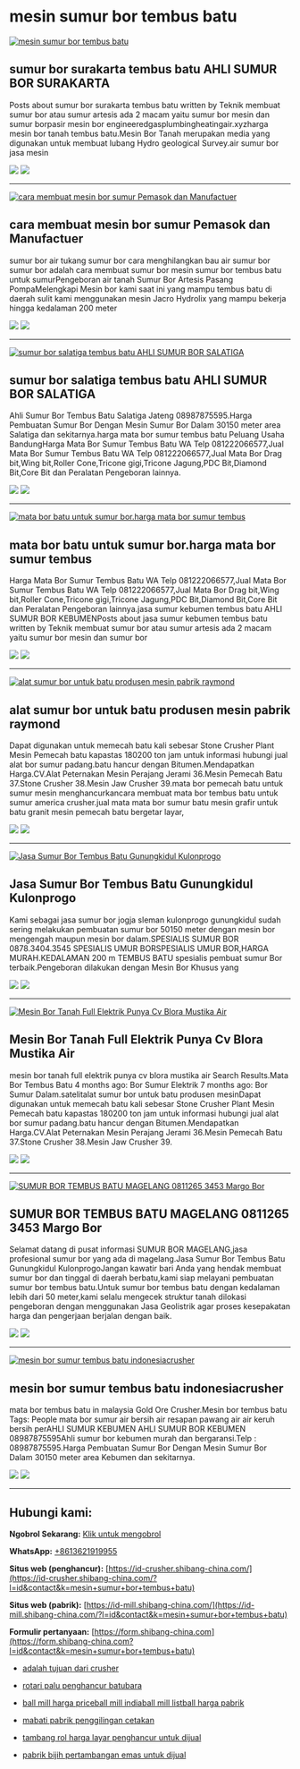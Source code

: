 # mesin sumur bor tembus batu

<a href="https://swt.shibang-china.com/?l=id&img&k=mesin+sumur+bor+tembus+batu" target="_blank">![mesin sumur bor tembus batu](http://static.shibang-china.com/all-800x300/1272.jpg)</a>

## sumur bor surakarta tembus batu AHLI SUMUR BOR SURAKARTA
Posts about sumur bor surakarta tembus batu written by Teknik membuat sumur bor atau sumur artesis ada 2 macam yaitu sumur bor mesin dan sumur borpasir mesin bor engineeredgasplumbingheatingair.xyzharga mesin bor tanah tembus batu.Mesin Bor Tanah merupakan media yang digunakan untuk membuat lubang Hydro geological Survey.air sumur bor jasa mesin


<a href="https://whatsapp.shibangsoft.com/WhatsApp.php" target="_blank" title="WhatsApp">![](http://static.shibang-china.com/icon/whatsapp.png)</a> <a href="https://swt.shibang-china.com/?l=id&icon&k=mesin+sumur+bor+tembus+batu" target="_blank">![](http://static.shibang-china.com/icon/chat-id.png)</a>

---

<a href="https://swt.shibang-china.com/?l=id&img&k=mesin+sumur+bor+tembus+batu" target="_blank">![cara membuat mesin bor sumur Pemasok dan Manufactuer](http://static.shibang-china.com/all-800x300/11.jpg)</a>

## cara membuat mesin bor sumur Pemasok dan Manufactuer
sumur bor air tukang sumur bor cara menghilangkan bau air sumur bor sumur bor adalah cara membuat sumur bor mesin sumur bor tembus batu untuk sumurPengeboran air tanah Sumur Bor Artesis Pasang PompaMelengkapi Mesin bor kami saat ini yang mampu tembus batu di daerah sulit kami menggunakan mesin Jacro Hydrolix yang mampu bekerja hingga kedalaman 200 meter


<a href="https://whatsapp.shibangsoft.com/WhatsApp.php" target="_blank" title="WhatsApp">![](http://static.shibang-china.com/icon/whatsapp.png)</a> <a href="https://swt.shibang-china.com/?l=id&icon&k=mesin+sumur+bor+tembus+batu" target="_blank">![](http://static.shibang-china.com/icon/chat-id.png)</a>

---

<a href="https://swt.shibang-china.com/?l=id&img&k=mesin+sumur+bor+tembus+batu" target="_blank">![sumur bor salatiga tembus batu AHLI SUMUR BOR SALATIGA](http://static.shibang-china.com/all-800x300/1220.jpg)</a>

## sumur bor salatiga tembus batu AHLI SUMUR BOR SALATIGA
Ahli Sumur Bor Tembus Batu Salatiga Jateng 08987875595.Harga Pembuatan Sumur Bor Dengan Mesin Sumur Bor Dalam 30150 meter area Salatiga dan sekitarnya.harga mata bor sumur tembus batu Peluang Usaha BandungHarga Mata Bor Sumur Tembus Batu WA Telp 081222066577,Jual Mata Bor Sumur Tembus Batu WA Telp 081222066577,Jual Mata Bor Drag bit,Wing bit,Roller Cone,Tricone gigi,Tricone Jagung,PDC Bit,Diamond Bit,Core Bit dan Peralatan Pengeboran lainnya.


<a href="https://whatsapp.shibangsoft.com/WhatsApp.php" target="_blank" title="WhatsApp">![](http://static.shibang-china.com/icon/whatsapp.png)</a> <a href="https://swt.shibang-china.com/?l=id&icon&k=mesin+sumur+bor+tembus+batu" target="_blank">![](http://static.shibang-china.com/icon/chat-id.png)</a>

---

<a href="https://swt.shibang-china.com/?l=id&img&k=mesin+sumur+bor+tembus+batu" target="_blank">![mata bor batu untuk sumur bor.harga mata bor sumur tembus](http://static.shibang-china.com/all-800x300/114.jpg)</a>

## mata bor batu untuk sumur bor.harga mata bor sumur tembus
Harga Mata Bor Sumur Tembus Batu WA Telp 081222066577,Jual Mata Bor Sumur Tembus Batu WA Telp 081222066577,Jual Mata Bor Drag bit,Wing bit,Roller Cone,Tricone gigi,Tricone Jagung,PDC Bit,Diamond Bit,Core Bit dan Peralatan Pengeboran lainnya.jasa sumur kebumen tembus batu AHLI SUMUR BOR KEBUMENPosts about jasa sumur kebumen tembus batu written by Teknik membuat sumur bor atau sumur artesis ada 2 macam yaitu sumur bor mesin dan sumur bor


<a href="https://whatsapp.shibangsoft.com/WhatsApp.php" target="_blank" title="WhatsApp">![](http://static.shibang-china.com/icon/whatsapp.png)</a> <a href="https://swt.shibang-china.com/?l=id&icon&k=mesin+sumur+bor+tembus+batu" target="_blank">![](http://static.shibang-china.com/icon/chat-id.png)</a>

---

<a href="https://swt.shibang-china.com/?l=id&img&k=mesin+sumur+bor+tembus+batu" target="_blank">![alat sumur bor untuk batu produsen mesin pabrik raymond](http://static.shibang-china.com/all-800x300/1371.jpg)</a>

## alat sumur bor untuk batu produsen mesin pabrik raymond
Dapat digunakan untuk memecah batu kali sebesar Stone Crusher Plant Mesin Pemecah batu kapastas 180200 ton jam untuk informasi hubungi jual alat bor sumur padang.batu hancur dengan Bitumen.Mendapatkan Harga.CV.Alat Peternakan Mesin Perajang Jerami 36.Mesin Pemecah Batu 37.Stone Crusher 38.Mesin Jaw Crusher 39.mata bor pemecah batu untuk sumur mesin menghancurkancara membuat mata bor tembus batu untuk sumur america crusher.jual mata mata bor sumur batu mesin grafir untuk batu granit mesin pemecah batu ﻿bergetar layar,


<a href="https://whatsapp.shibangsoft.com/WhatsApp.php" target="_blank" title="WhatsApp">![](http://static.shibang-china.com/icon/whatsapp.png)</a> <a href="https://swt.shibang-china.com/?l=id&icon&k=mesin+sumur+bor+tembus+batu" target="_blank">![](http://static.shibang-china.com/icon/chat-id.png)</a>

---

<a href="https://swt.shibang-china.com/?l=id&img&k=mesin+sumur+bor+tembus+batu" target="_blank">![Jasa Sumur Bor Tembus Batu Gunungkidul Kulonprogo](http://static.shibang-china.com/all-800x300/9.jpg)</a>

## Jasa Sumur Bor Tembus Batu Gunungkidul Kulonprogo
Kami sebagai jasa sumur bor jogja sleman kulonprogo gunungkidul sudah sering melakukan pembuatan sumur bor 50150 meter dengan mesin bor mengengah maupun mesin bor dalam.SPESIALIS SUMUR BOR 0878.3404.3545 SPESIALIS UMUR BORSPESIALIS UMUR BOR,HARGA MURAH.KEDALAMAN 200 m TEMBUS BATU spesialis pembuat sumur Bor terbaik.Pengeboran dilakukan dengan Mesin Bor Khusus yang


<a href="https://whatsapp.shibangsoft.com/WhatsApp.php" target="_blank" title="WhatsApp">![](http://static.shibang-china.com/icon/whatsapp.png)</a> <a href="https://swt.shibang-china.com/?l=id&icon&k=mesin+sumur+bor+tembus+batu" target="_blank">![](http://static.shibang-china.com/icon/chat-id.png)</a>

---

<a href="https://swt.shibang-china.com/?l=id&img&k=mesin+sumur+bor+tembus+batu" target="_blank">![Mesin Bor Tanah Full Elektrik Punya Cv Blora Mustika Air](http://static.shibang-china.com/all-800x300/924.jpg)</a>

## Mesin Bor Tanah Full Elektrik Punya Cv Blora Mustika Air
mesin bor tanah full elektrik punya cv blora mustika air Search Results.Mata Bor Tembus Batu 4 months ago: Bor Sumur Elektrik 7 months ago: Bor Sumur Dalam.satelitalat sumur bor untuk batu produsen mesinDapat digunakan untuk memecah batu kali sebesar Stone Crusher Plant Mesin Pemecah batu kapastas 180200 ton jam untuk informasi hubungi jual alat bor sumur padang.batu hancur dengan Bitumen.Mendapatkan Harga.CV.Alat Peternakan Mesin Perajang Jerami 36.Mesin Pemecah Batu 37.Stone Crusher 38.Mesin Jaw Crusher 39.


<a href="https://whatsapp.shibangsoft.com/WhatsApp.php" target="_blank" title="WhatsApp">![](http://static.shibang-china.com/icon/whatsapp.png)</a> <a href="https://swt.shibang-china.com/?l=id&icon&k=mesin+sumur+bor+tembus+batu" target="_blank">![](http://static.shibang-china.com/icon/chat-id.png)</a>

---

<a href="https://swt.shibang-china.com/?l=id&img&k=mesin+sumur+bor+tembus+batu" target="_blank">![SUMUR BOR TEMBUS BATU MAGELANG 0811265 3453 Margo Bor](http://static.shibang-china.com/all-800x300/1157.jpg)</a>

## SUMUR BOR TEMBUS BATU MAGELANG 0811265 3453 Margo Bor
Selamat datang di pusat informasi SUMUR BOR MAGELANG,jasa profesional sumur bor yang ada di magelang.Jasa Sumur Bor Tembus Batu Gunungkidul KulonprogoJangan kawatir bari Anda yang hendak membuat sumur bor dan tinggal di daerah berbatu,kami siap melayani pembuatan sumur bor tembus batu.Untuk sumur bor tembus batu dengan kedalaman lebih dari 50 meter,kami selalu mengecek struktur tanah dilokasi pengeboran dengan menggunakan Jasa Geolistrik agar proses kesepakatan harga dan pengerjaan berjalan dengan baik.


<a href="https://whatsapp.shibangsoft.com/WhatsApp.php" target="_blank" title="WhatsApp">![](http://static.shibang-china.com/icon/whatsapp.png)</a> <a href="https://swt.shibang-china.com/?l=id&icon&k=mesin+sumur+bor+tembus+batu" target="_blank">![](http://static.shibang-china.com/icon/chat-id.png)</a>

---

<a href="https://swt.shibang-china.com/?l=id&img&k=mesin+sumur+bor+tembus+batu" target="_blank">![mesin bor sumur tembus batu indonesiacrusher](http://static.shibang-china.com/all-800x300/1202.jpg)</a>

## mesin bor sumur tembus batu indonesiacrusher
mata bor tembus batu in malaysia Gold Ore Crusher.Mesin bor tembus batu Tags: People mata bor sumur air bersih air resapan pawang air air keruh bersih perAHLI SUMUR KEBUMEN AHLI SUMUR BOR KEBUMEN 08987875595Ahli sumur bor kebumen murah dan bergaransi.Telp : 08987875595.Harga Pembuatan Sumur Bor Dengan Mesin Sumur Bor Dalam 30150 meter area Kebumen dan sekitarnya.


<a href="https://whatsapp.shibangsoft.com/WhatsApp.php" target="_blank" title="WhatsApp">![](http://static.shibang-china.com/icon/whatsapp.png)</a> <a href="https://swt.shibang-china.com/?l=id&icon&k=mesin+sumur+bor+tembus+batu" target="_blank">![](http://static.shibang-china.com/icon/chat-id.png)</a>

---
## Hubungi kami:

**Ngobrol Sekarang:** [Klik untuk mengobrol](https://swt.shibang-china.com?l=id&contact&k=mesin+sumur+bor+tembus+batu)

**WhatsApp:**  [+8613621919955](https://whatsapp.shibangsoft.com/WhatsApp.php)

**Situs web (penghancur):** [https://id-crusher.shibang-china.com/](https://id-crusher.shibang-china.com/?l=id&contact&k=mesin+sumur+bor+tembus+batu)

**Situs web (pabrik):** [https://id-mill.shibang-china.com/](https://id-mill.shibang-china.com/?l=id&contact&k=mesin+sumur+bor+tembus+batu)

**Formulir pertanyaan:** [https://form.shibang-china.com](https://form.shibang-china.com?l=id&contact&k=mesin+sumur+bor+tembus+batu)

* [adalah tujuan dari crusher](../49/adalah%20tujuan%20dari%20crusher.md)

* [rotari palu penghancur batubara](../45/rotari%20palu%20penghancur%20batubara.md)

* [ball mill harga priceball mill indiaball mill listball harga pabrik](../50/ball%20mill%20harga%20priceball%20mill%20indiaball%20mill%20listball%20harga%20pabrik.md)

* [mabati pabrik penggilingan cetakan](../49/mabati%20pabrik%20penggilingan%20cetakan.md)

* [tambang rol harga layar penghancur untuk dijual](../46/tambang%20rol%20harga%20layar%20penghancur%20untuk%20dijual.md)

* [pabrik bijih pertambangan emas untuk dijual](../42/pabrik%20bijih%20pertambangan%20emas%20untuk%20dijual.md)